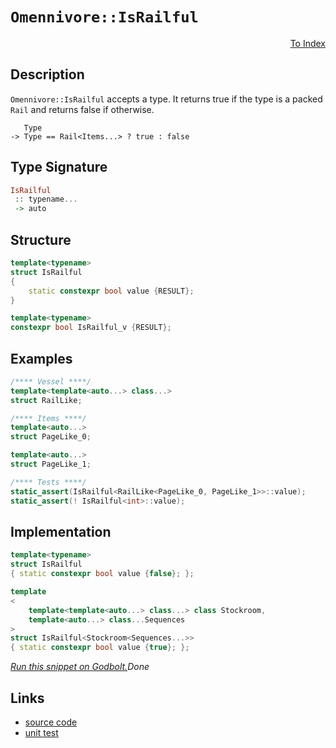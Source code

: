 <!-- Copyright 2024 Feng Mofan
SPDX-License-Identifier: Apache-2.0 -->

# `Omennivore::IsRailful`

<p style='text-align: right;'><a href="../../../facilities/metafunctions.md#omennivore-is-railful">To Index</a></p>

## Description

`Omennivore::IsRailful` accepts a type.
It returns true if the type is a packed `Rail` and returns false if otherwise.

<pre><code>   Type
-> Type == Rail&lt;Items...&gt; ? true : false</code></pre>

## Type Signature

```Haskell
IsRailful
 :: typename...
 -> auto
```

## Structure

```C++
template<typename>
struct IsRailful
{
    static constexpr bool value {RESULT};
}

template<typename>
constexpr bool IsRailful_v {RESULT};
```

## Examples

```C++
/**** Vessel ****/
template<template<auto...> class...>
struct RailLike;

/**** Items ****/
template<auto...>
struct PageLike_0;

template<auto...>
struct PageLike_1;

/**** Tests ****/
static_assert(IsRailful<RailLike<PageLike_0, PageLike_1>>::value);
static_assert(! IsRailful<int>::value);
```

## Implementation

```C++
template<typename>
struct IsRailful
{ static constexpr bool value {false}; };

template
<
    template<template<auto...> class...> class Stockroom,
    template<auto...> class...Sequences
>
struct IsRailful<Stockroom<Sequences...>>
{ static constexpr bool value {true}; };
```

[*Run this snippet on Godbolt.*](https://godbolt.org/#z:OYLghAFBqd5QCxAYwPYBMCmBRdBLAF1QCcAaPECAMzwBtMA7AQwFtMQByARg9KtQYEAysib0QXACx8BBAKoBnTAAUAHpwAMvAFYTStJg1DIApACYAQuYukl9ZATwDKjdAGFUtAK4sGISRqkrgAyeAyYAHI%2BAEaYxCAAzNIADqgKhE4MHt6%2B/oGp6Y4CoeFRLLHxSbaY9kUMQgRMxATZPn4B1bWZDU0EJZExcYnSCo3Nrbkdo739ZRXDAJS2qF7EyOwcAPQAVLt7%2BweHe5smGgCCO3sA1ACSLMn0bIJMdVf7J%2BeXR99HH2enZwImHuBiBJgSbgIAE9koxWJhwdgAaNiF4HLcFAAlJh0KheWgAkwAdgsV2mjmQVzQDFGmFUyWIV2iqE8VwAbmIvJgrsSLFQxEpiQARcGk4WiwnnIEgl4I87gtwAq7Kq7Sh6yhVq0EIiFMLxEAB0RsRVIMCgURoNJuQZoUVwaqGQAGtiCyWKQlSqtRrdfrUJbrbbLUJMABHLkMdYKQkJJHnFFoggY7G4/EKh3O12oFjpsMRqMB2OIwkksmNClUgS0%2BmM5msjnebm8giohFEkUJMXtiXyz4/b5/L7bK7YVSsB7c94Aof946Si77K4ANUw5pqbznUuB6rBEO9u7cesNxtjpqY5sLcbOCfRKdooSdOqsvYX1xu0rtU63MoPR/9J6vG8k2UJhgEwB9MAAfQ0Ht/m/HcdUPP1L2RFtEyuECwIgyCuFg6dFwAFVXAhP03a9yzwZBIPPJRmggG4sRxWg8QJCE7wghVMPAvBH2g0gMNA7jeNwotYxAEAGy5BZYPJSjqLXOiwDAZMmJYhUwgIRFxMkzBpM7DglloTgAFZeD8DgtFIVBOEVSxrDJFY1ibMwEh4UgCE0AylidEBjMkA0NAADjMMwAE5Qq4YygsCrgiSJaQjI4SReBYCQNECczLOsjheAUEBAg8iyDNIOBYBgRAQBWAhkn1chKDQe46DiCJ4U4VRAoANgAWg6yQrmAZBKSkA0zF4TB8CIYg8HQPR%2BEEEQxHYKQZEERQVHUIrSF0LhSAAd2IJhkk4HhDJMszPKszgAHl9RqpNUCoK52u63r%2BsGq5hrMK4IA8Rr6EZcxXIWXhCq0JYICQBrkiasgKAgKGYZAYApDMPg6CBYg8ogaILuiMImihY7eDx5hiChK7om0TAHCJ0gGqeAgroYWhCc2rBoi8YBD1oWg8u4XgsBYQxgHENm8GIanHDZVcLrpan9Q2NyNJqC7aDwaIDrJjwsAuls8FS/nSGl4hmSUIVgWFtWjE8pYqAMYAFCXPBMF2q7YXMty5uEURxGWr21rUC7tv0YWUGsax9HVvLICWVBkjqPmutGdBwSFUw7MsMwsuNqasGjiAljsSXMhcBh3E8No9BCMIBnKIYdoKDIBAmPwG7SJuGFmQZ4h2ouHG6MYWgr3Je5qYuBB6Zou7rnvbEHlu9GmKea7mevC8c9YJFOjhTNITLeGyp7Op6vqBqG/yvogXBCBIHkXK4YH3JtpYEEwJgsHiAvSB8yQEgNUKEjxQ0JIMwkgOrpWMh1UK%2BhODJVIKlVyBoOpcA6oFUKMUOp%2BUigAjqe8LrZVyvlJ%2BRVwblQhpVW6tU4YI3%2Bi1NgnAmgsDZESLqTAzxGA%2BqFA0XAApjQmiQaas1ZALV9tIf2ShA6bV0Kjfah0ibb13vvS6HAbrVX1FcB6R8Xp9RtMLTh3CArfV%2BtDf6d8EhmEfqDYq5CaFxDqvDbMJihi6KMFwCKgQaC0AxljHGm0SYE1pv4smFMqY00NvTRgjNmas0suzTm3Nea00FpbDYsTxbF2lnzSyctkAK1psrRKlk1YawJtrVJIMpoGzcsbU2mBzZCyMFbUAJC%2BD20ds7V27taZexEUtMRsgA4bUstIkO1t05WEsJHaI%2BdY7x0yInZOqdxnWCzgfHO00ZYx06OPPwEBXALx2tXUo3c9CNzqAc0gZzMjT3mKPLoE957D1bts/uDyZgrxOb3R5ORnlLz6B8meW9lirE3g/GBO9zqbUPs9E%2B7DgD6J4Rob619JpmIfiDZ%2BpBX7vyGF/RKcCEFcOAUSYyoU4pJFAb1HaSiCG2CIVY0h8ByFVTuvY2xxA6EbEYa9FgCg2SUjZG4g02pRh8JvrnIR80fZ9JWvICRQydCJD2gdI6/MFGQqytdSh91HqqB5XygVQqRVJh%2Bo4mGZiEiWJtiVSGZr/psrtUMflyRkiQUFaFSCxrIJ6rEejOIPjcb4zJoEoN5NKaS1phEwQTMWYXTiVzMQiTDbJMaeU0g%2BAJb90ybLVQ8sgT5MECrTaxTNZQjKbrSptMalpDqRbRpYRmlg1aaBdpLs3aMG6cI6VEh%2BmrXlUHJVBgxnh0mcUmZVk5lVk4JsZOYcM4WFWVZdZed4CFzHq83Z%2BynlVzLjc%2Bulz27nO3W3Qo1yAW3JeXUSeQ8fmL3XVewee7Z5/IuX8p9QKFAbyWuqvBULOBPX1fy9kRrZSjGRfwgG98rUkJfm/D%2BlBt4EpAGFA0CQEjGSipILg6U0NElQb%2BzVOU6UFUxT/Yy/9YpEnSoFSQEUuDBTMLgxKCQNUH04BimD4LRoEbY0RhlSxjbpGcJIIAA%3D%3D)$Done$

## Links

- [source code](../../../../conceptrodon/omennivore/is_railful.hpp)
- [unit test](../../../../tests/unit/metafunctions/omennivore/is_railful.test.hpp)
